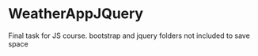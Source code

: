 # WeatherAppJQuery
Final task for JS course.
bootstrap and jquery folders not included to save space
